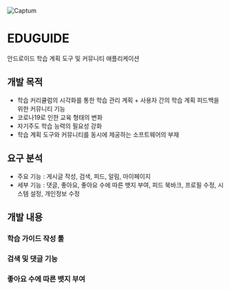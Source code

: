 ![Captum](./resource/main.png)

# EDUGUIDE
안드로이드 학습 계획 도구 및 커뮤니티 애플리케이션

 ## 개발 목적
- 학습 커리큘럼의 시각화를 통한 학습 관리 계획 + 사용자 간의 학습 계획 피드백을 위한 커뮤니티 기능
- 코로나19로 인한 교육 형태의 변화
- 자기주도 학습 능력의 필요성 강화
- 학습 계획 도구와 커뮤니티를 동시에 제공하는 소프트웨어의 부재

## 요구 분석
- 주요 기능 : 게시글 작성, 검색, 피드, 알림, 마이페이지
- 세부 기능 : 댓글, 좋아요, 좋아요 수에 따른 뱃지 부여, 피드 북바크, 프로필 수정, 시스템 설정, 개인정보 수정

## 개발 내용
### 학습 가이드 작성 툴
### 검색 및 댓글 기능
### 좋아요 수에 따른 뱃지 부여









